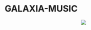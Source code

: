 # GALAXIA-MUSIC
<p align="center">

  <img src="https://telegra.ph/file/36c9b27a5669c8cc888c6.jpg">

</p>
